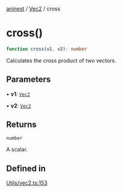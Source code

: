 [aninest](../../index.md) / [Vec2](../index.md) / cross

# cross()

```ts
function cross(v1, v2): number
```

Calculates the cross product of two vectors.

## Parameters

• **v1**: [`Vec2`](../type-aliases/Vec2.md)

• **v2**: [`Vec2`](../type-aliases/Vec2.md)

## Returns

`number`

A scalar.

## Defined in

[Utils/vec2.ts:153](https://github.com/zphrs/aninest/blob/765f2ede3df887f1f3a3e1391afab09a932de29a/core/src/Utils/vec2.ts#L153)
